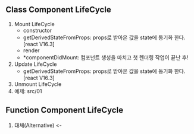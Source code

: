 ## Class Component LifeCycle
1. Mount LifeCycle
    - constructor
    - getDerivedStateFromProps: props로 받아온 값을 state에 동기화 한다.[react V16.3]
    - render
    - *componentDidMount: 컴포넌트 생성을 마치고 첫 렌더링 작업이 끝난 후!
2. Update LifeCycle
    - getDerivedStateFromProps: props로 받아온 값을 state에 동기화 한다.[react V16.3]
3. Unmount LifeCycle
4. 예제: src/01

## Function Component LifeCycle
1. 대체(Alternative) <- 